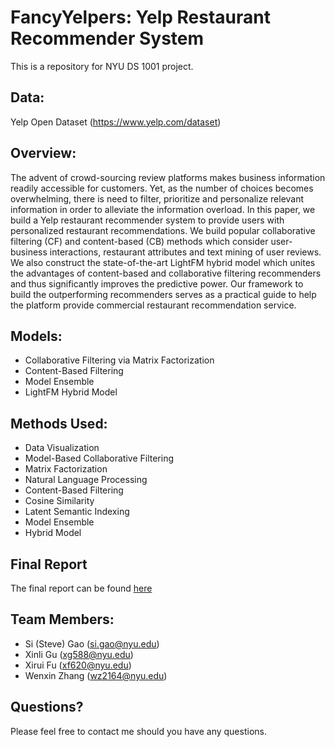 # FancyYelpers: Yelp Restaurant Recommender System

This is a repository for NYU DS 1001 project.

## Data:

Yelp Open Dataset (https://www.yelp.com/dataset)

## Overview:

The advent of crowd-sourcing review platforms makes business information readily accessible for customers. Yet, as the number of choices becomes overwhelming, there is need to filter, prioritize and personalize relevant information in order to alleviate the information overload. In this paper, we build a Yelp restaurant recommender system to provide users with personalized restaurant recommendations. We build popular collaborative filtering (CF) and content-based (CB) methods which consider user-business interactions, restaurant attributes and text mining of user reviews. We also construct the state-of-the-art LightFM hybrid model which unites the advantages of content-based and collaborative filtering recommenders and thus significantly improves the predictive power. Our framework to build the outperforming recommenders serves as a practical guide to help the platform provide commercial restaurant recommendation service.

## Models:

*   Collaborative Filtering via Matrix Factorization
*   Content-Based Filtering
*   Model Ensemble
*   LightFM Hybrid Model

## Methods Used:

*   Data Visualization
*   Model-Based Collaborative Filtering
*   Matrix Factorization
*   Natural Language Processing
*   Content-Based Filtering
*   Cosine Similarity
*   Latent Semantic Indexing
*   Model Ensemble
*   Hybrid Model

## Final Report

The final report can be found [here](DSGA1001_project_Yelp_RecSys.pdf)

## Team Members:

*   Si (Steve) Gao (si.gao@nyu.edu)
*   Xinli Gu (xg588@nyu.edu)
*   Xirui Fu (xf620@nyu.edu)
*   Wenxin Zhang (wz2164@nyu.edu)

## Questions?

Please feel free to contact me should you have any questions.
